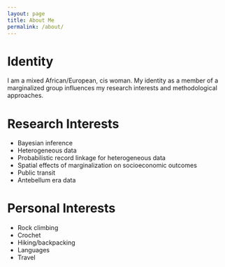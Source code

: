 ```yaml
---
layout: page
title: About Me
permalink: /about/
---
```



# Identity
I am a mixed African/European, cis woman. My identity as a member of a marginalized group influences my research interests and methodological approaches.

# Research Interests

- Bayesian inference
- Heterogeneous data
- Probabilistic record linkage for heterogeneous data
- Spatial effects of marginalization on socioeconomic outcomes
- Public transit
- Antebellum era data

# Personal Interests

- Rock climbing
- Crochet
- Hiking/backpacking
- Languages
- Travel